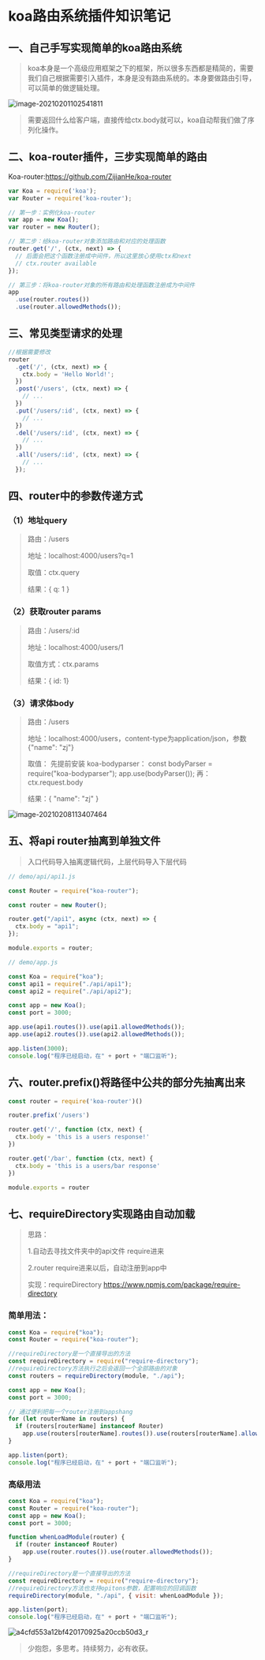 # koa路由系统插件知识笔记

## 一、自己手写实现简单的koa路由系统

> koa本身是一个高级应用框架之下的框架，所以很多东西都是精简的，需要我们自己根据需要引入插件，本身是没有路由系统的。本身要做路由引导，可以简单的做逻辑处理。

![image-20210201102541811](http://qny.volcanoblog.cn/markdown/image-20210201102541811.png)

> 需要返回什么给客户端，直接传给ctx.body就可以，koa自动帮我们做了序列化操作。

## 二、koa-router插件，三步实现简单的路由

Koa-router:https://github.com/ZijianHe/koa-router

```javascript
var Koa = require('koa');
var Router = require('koa-router');

// 第一步：实例化koa-router
var app = new Koa();
var router = new Router();

// 第二步：给koa-router对象添加路由和对应的处理函数
router.get('/', (ctx, next) => {
  // 后面会把这个函数注册成中间件，所以这里放心使用ctx和next
  // ctx.router available
});

// 第三步：将koa-router对象的所有路由和处理函数注册成为中间件
app
  .use(router.routes())
  .use(router.allowedMethods());
```

## 三、常见类型请求的处理

```javascript
//根据需要修改
router
  .get('/', (ctx, next) => {
    ctx.body = 'Hello World!';
  })
  .post('/users', (ctx, next) => {
    // ...
  })
  .put('/users/:id', (ctx, next) => {
    // ...
  })
  .del('/users/:id', (ctx, next) => {
    // ...
  })
  .all('/users/:id', (ctx, next) => {
    // ...
  });
```

## 四、router中的参数传递方式

### （1）地址query

> 路由：/users
>
> 地址：localhost:4000/users?q=1
>
> 取值：ctx.query
>
> 结果：{ q: 1 }

### （2）获取router params

>路由：/users/:id
>
>地址：localhost:4000/users/1
>
>取值方式：ctx.params
>
>结果：{ id: 1}

### （3）请求体body

> 路由：/users
>
> 地址：localhost:4000/users，content-type为application/json，参数{"name": "zj"}
>
> 取值：
> 先提前安装 koa-bodyparser：
> const bodyParser = require("koa-bodyparser");
> app.use(bodyParser());
> 再：ctx.request.body
>
> 结果：{ "name": "zj" }

![image-20210208113407464](http://qny.volcanoblog.cn/markdown/image-20210208113407464.png)

## 五、将api router抽离到单独文件

> 入口代码导入抽离逻辑代码，上层代码导入下层代码

```javascript
// demo/api/api1.js

const Router = require("koa-router");

const router = new Router();

router.get("/api1", async (ctx, next) => {
  ctx.body = "api1";
});

module.exports = router;

```

```javascript
// demo/app.js

const Koa = require("koa");
const api1 = require("./api/api1");
const api2 = require("./api/api2");

const app = new Koa();
const port = 3000;

app.use(api1.routes()).use(api1.allowedMethods());
app.use(api2.routes()).use(api2.allowedMethods());

app.listen(3000);
console.log("程序已经启动，在" + port + "端口监听");

```



## 六、router.prefix()将路径中公共的部分先抽离出来

```javascript
const router = require('koa-router')()

router.prefix('/users')

router.get('/', function (ctx, next) {
  ctx.body = 'this is a users response!'
})

router.get('/bar', function (ctx, next) {
  ctx.body = 'this is a users/bar response'
})

module.exports = router
```

## 七、requireDirectory实现路由自动加载

> 思路：
>
> 1.自动去寻找文件夹中的api文件 require进来
>
> 2.router  require进来以后，自动注册到app中
> 
> 实现：requireDirectory
> https://www.npmjs.com/package/require-directory

### 简单用法：

```javascript
const Koa = require("koa");
const Router = require("koa-router");

//requireDirectory是一个直接导出的方法
const requireDirectory = require("require-directory");
//requireDirectory方法执行之后会返回一个全部路由的对象
const routers = requireDirectory(module, "./api");

const app = new Koa();
const port = 3000;

// 通过便利把每一个router注册到appshang
for (let routerName in routers) {
  if (routers[routerName] instanceof Router)
    app.use(routers[routerName].routes()).use(routers[routerName].allowedMethods());
}

app.listen(port);
console.log("程序已经启动，在" + port + "端口监听");
```

### 高级用法

```javascript
const Koa = require("koa");
const Router = require("koa-router");
const app = new Koa();
const port = 3000;

function whenLoadModule(router) {
  if (router instanceof Router)
    app.use(router.routes()).use(router.allowedMethods());
}

//requireDirectory是一个直接导出的方法
const requireDirectory = require("require-directory");
//requireDirectory方法也支持opitons参数，配置响应的回调函数
requireDirectory(module, "./api", { visit: whenLoadModule });

app.listen(port);
console.log("程序已经启动，在" + port + "端口监听");
```

![a4cfd553a12bf420170925a20ccb50d3_r](http://qny.volcanoblog.cn/markdown/a4cfd553a12bf420170925a20ccb50d3_r.jpg)

> 少抱怨，多思考。持续努力，必有收获。